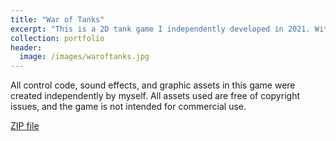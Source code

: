 ```yaml
---
title: "War of Tanks"
excerpt: "This is a 2D tank game I independently developed in 2021. With intuitive controls and flexible gameplay, it’s a classic casual game that’s perfect for relaxing and sharpening your focus.<br/><img src='/images/waroftanks.jpg'>"
collection: portfolio               
header:
  image: /images/waroftanks.jpg
---
```


All control code, sound effects, and graphic assets in this game were created independently by myself. All assets used are free of copyright issues, and the game is not intended for commercial use.
 
[ZIP file](https://drive.google.com/file/d/1Wbyt6muxKKnI79cGKD67X3Jarbj8KpdP/view?usp=sharing)

